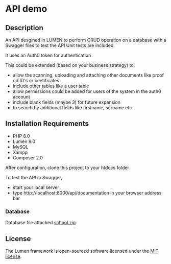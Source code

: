 # API demo
## Description
An API desgined in LUMEN to perform CRUD operation on a database with a Swagger files to test the API
Unit tests are included.

It uses an Auth0 token for authentication

This could be extended (based on your business strategy) to:
- allow the scanning, uploading and attaching other documents like proof od ID's or ceetificates 
- include other tables like a user table 
- allow permissions could be added for users of the system in the auth0 account
- include blank fields (maybe 3) for future expansion 
- to search by additional fields like firstname, surname etc

## Installation Requirements
- PHP 8.0 
- Lumen 9.0
- MySQL
- Xampp
- Composer 2.0

After configuration, clone this project to your htdocs folder

To test the API in Swagger, 
- start your local server 
- type http://localhost:8000/api/documentation   in your browser address bar

### Database
Database file attached
[school.zip](https://github.com/Ebow09/API_v1_repo/files/9133381/school.zip)

## License

The Lumen framework is open-sourced software licensed under the [MIT license](https://opensource.org/licenses/MIT).
